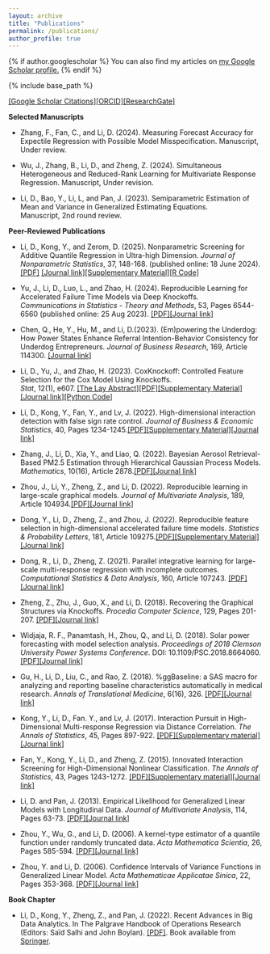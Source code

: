 ```yaml
---
layout: archive
title: "Publications"
permalink: /publications/
author_profile: true
---
```


{% if author.googlescholar %}
  You can also find my articles on <u><a href="{{https://scholar.google.com/citations?user=omriiSYAAAAJ&hl=en}}">my Google Scholar profile</a>.</u>
{% endif %}

{% include base_path %}



[\[Google Scholar Citations\]](https://scholar.google.com/citations?user=omriiSYAAAAJ&hl=en)[\[ORCID\]](https://orcid.org/0000-0003-0877-6981)[\[ResearchGate\]](https://www.researchgate.net/profile/Daoji-Li)

**Selected Manuscripts**  

 - Zhang, F., Fan, C., and Li, D. (2024). Measuring Forecast Accuracy for Expectile Regression with Possible Model Misspecification. 
     Manuscript, Under review.

 - Wu, J., Zhang, B., Li, D., and Zheng, Z. (2024). Simultaneous Heterogeneous and Reduced-Rank Learning for Multivariate Response Regression. 
     Manuscript, Under revision.

 - Li, D., Bao, Y., Li, L, and Pan, J. (2023). Semiparametric Estimation of Mean and Variance in Generalized Estimating Equations.	
     Manuscript, 2nd round review.


**Peer-Reviewed Publications** 

- Li, D., Kong, Y., and Zerom, D. (2025). Nonparametric Screening for Additive Quantile Regression in Ultra-high Dimension.
     <i>Journal of Nonparametric Statistics</i>, 37, 148-168. (published online: 18 June 2024). [\[PDF\]](https://arxiv.org/abs/2311.03769v2)
     [\[Journal link\]](https://www.tandfonline.com/doi/epdf/10.1080/10485252.2024.2366978)[\[Supplementary Material\]](https://www.dropbox.com/scl/fi/u4x623qnr9lejwn75fwga/2024-GNST-LKZ-Supp.pdf?rlkey=u6gu6dc56o55f8bwqdaz9mmzl&dl=0)[\[R Code\]](https://www.dropbox.com/scl/fi/npucm81kmaed8yjp7ymll/sim_ex1.R?rlkey=h453gkwy8s2fw72jxrz2jtjeh&e=1&dl=0)

- Yu, J., Li, D., Luo, L., and Zhao, H. (2024). Reproducible Learning for Accelerated Failure Time Models via Deep Knockoffs.	
     <i>Communications in Statistics - Theory and Methods</i>, 53, Pages 6544-6560 (published online: 25 Aug 2023). [\[PDF\]](https://www.dropbox.com/scl/fi/nl4vg1v8cns94vuswvbsq/AFT_DeepKnockoffs.pdf?rlkey=3iuwowjlpkjxgj10j54qp00e7&dl=0)[\[Journal link\]](https://www.tandfonline.com/doi/full/10.1080/03610926.2023.2247508)

 - Chen, Q., He, Y., Hu, M., and Li, D.(2023). (Em)powering the Underdog:  How Power States Enhance Referral Intention-Behavior
     Consistency for Underdog Entrepreneurs. <i>Journal of Business Research</i>, 169, Article 114300. [\[Journal link\]](https://www.sciencedirect.com/science/article/abs/pii/S0148296323006598)

 - Li, D., Yu, J., and Zhao, H. (2023). CoxKnockoff: Controlled Feature Selection for the Cox Model Using Knockoffs.	
     <i>Stat</i>, 12(1), e607. [\[The Lay Abstract\]](https://www.statisticsviews.com/article/lay-abstract-for-stat-article-coxknockoff-controlled-feature-selection-for-the-cox-model-using-knockoffs/)[\[PDF\]](https://www.dropbox.com/s/3ndg6684lpd20q9/CoxKnockoff_final.pdf?dl=0)[\[Supplementary Material\]](https://www.dropbox.com/s/dhm38sht6rdq9nj/2023_STA4_LYZ_supp.pdf?dl=0)[\[Journal link\]](https://onlinelibrary.wiley.com/doi/10.1002/sta4.607)[\[Python Code\]](https://www.dropbox.com/scl/fi/p3l75qvytychdkefb3utg/Codes_CoxKnockoff.zip?rlkey=qifwxuzxvmkb9rh88g56n87zc&dl=0)

 - Li, D., Kong, Y., Fan, Y., and Lv, J. (2022). High-dimensional interaction detection with false sign rate control. 
     <i>Journal of Business & Economic Statistics</i>, 40, Pages 1234-1245.[\[PDF\]](https://www.dropbox.com/scl/fi/a7h5lpsharxs9wm3puxf8/2022-JBES-LKFL.pdf?rlkey=9xzho2axj5544y3ut1z0r6luy&dl=0)[\[Supplementary Material\]](https://www.dropbox.com/scl/fi/1no57654d6q0k3lf6s2po/2022-JBES-LKFL-Supp.pdf?rlkey=mfbqtv3kw34f9pjf7fi7eevjm&dl=0)[\[Journal link\]](https://www.tandfonline.com/eprint/ESJB4TYQWU4EXFGXC4GB/full?target=10.1080/07350015.2021.1917419)

 - Zhang, J., Li, D., Xia, Y., and Liao, Q. (2022). Bayesian Aerosol Retrieval-Based PM2.5 Estimation through Hierarchical Gaussian
     Process Models. <i>Mathematics</i>, 10(16), Article 2878.[\[PDF\]](https://www.dropbox.com/scl/fi/ktrlkz75ykhpqqw2xmo59/2022-mathematics-ZLXL-Published.pdf?rlkey=rqlp0du6dsznxm7zylxdfoiim&dl=0)[\[Journal link\]](https://www.mdpi.com/2227-7390/10/16/2878)

 - Zhou, J., Li, Y., Zheng, Z., and Li, D. (2022).  Reproducible learning in large-scale graphical models.
     <i>Journal of Multivariate Analysis</i>, 189, Article 104934.[\[PDF\]](https://www.dropbox.com/s/caz7qmmzlk4yzr2/2022-JMVA-ZLZL-Published.pdf?dl=0)[\[Journal link\]](https://www.sciencedirect.com/science/article/abs/pii/S0047259X21002001) 

 - Dong, Y., Li, D., Zheng, Z., and Zhou, J. (2022). Reproducible feature selection in high-dimensional accelerated failure time models.
     <i>Statistics & Probability Letters</i>, 181, Article 109275.[\[PDF\]](https://www.dropbox.com/s/6d3p8zdwuu723dr/2022-SPL-DLZZ-published.pdf?dl=0)[\[Supplementary Material\]](https://www.dropbox.com/s/7c8dgne2h6774zm/2022-SPL-DLZZ-supp.pdf?dl=0)[\[Journal link\]](https://www.sciencedirect.com/science/article/abs/pii/S0167715221002376) 

  - Dong, R., Li, D., Zheng, Z. (2021). Parallel integrative learning for large-scale multi-response regression with incomplete outcomes.
     <i>Computational Statistics & Data Analysis</i>, 160, Article 107243. [\[PDF\]](https://www.dropbox.com/s/2h5dnlmcrznym4h/2021-CSDA-PEER-published.pdf?dl=0)[\[Journal link\]](https://www.dropbox.com/s/2h5dnlmcrznym4h/2021-CSDA-PEER-published.pdf?dl=0)

  - Zheng, Z., Zhu, J., Guo, X., and Li, D. (2018). Recovering the Graphical Structures via Knockoffs. 
     <i>Procedia Computer Science</i>, 129, Pages 201-207. [\[PDF\]](https://www.dropbox.com/scl/fi/86b5by6i854z88an6tylp/2018-PCS-ZZGL.pdf?rlkey=bgkadujv4hg6iqc3s5svivfcl&dl=0)[\[Journal link\]](https://www.sciencedirect.com/science/article/pii/S1877050918302606)

  - Widjaja, R. F., Panamtash, H., Zhou, Q., and Li, D. (2018). Solar power forecasting with model selection analysis. 
     <i>Proceedings of 2018 Clemson University Power Systems Conference</i>. DOI: 10.1109/PSC.2018.8664060. [\[PDF\]](https://www.dropbox.com/scl/fi/ab1ljenzuv40t6hum6ln8/2018-PSC-WPZL.pdf?rlkey=xukya077dobhwjpwz5fgjq41g&dl=0)[\[Journal link\]](https://ieeexplore.ieee.org/document/8664060)

  - Gu, H., Li, D., Liu, C., and Rao, Z. (2018). %ggBaseline: a SAS macro for analyzing and reporting baseline characteristics
     automatically in medical research.  <i>Annals of Translational Medicine</i>, 6(16), 326. [\[PDF\]](https://www.dropbox.com/s/0pusturdl8uv55u/2018-ATM-GLLR.pdf?dl=0)[\[Journal link\]](https://www.dropbox.com/s/0pusturdl8uv55u/2018-ATM-GLLR.pdf?dl=0)

  - Kong, Y., Li, D., Fan. Y., and Lv, J. (2017). Interaction Pursuit in High-Dimensional Multi-response Regression via Distance
     Correlation. <i>The Annals of Statistics</i>, 45, Pages 897-922. [\[PDF\]](https://www.dropbox.com/scl/fi/abr8qwu8kuym1j72npk33/2017-AOS-KLFL.pdf?rlkey=l9rztx3vnyhgiusoljbew8rz8&dl=0)[\[Supplementary material\]](https://www.dropbox.com/scl/fi/vdc05b71jxqm4kkls999i/2017-AOS-KLFL_Supp.pdf?rlkey=xqfnpsu6laxwzv90jwrkztiu8&dl=0)[\[Journal link\]](https://projecteuclid.org/journals/annals-of-statistics/volume-45/issue-2/Interaction-pursuit-in-high-dimensional-multi-response-regression-via-distance/10.1214/16-AOS1474.full)

  - Fan, Y., Kong, Y., Li, D., and Zheng, Z. (2015). Innovated Interaction Screening for High-Dimensional Nonlinear Classification. 
     <i>The Annals of Statistics</i>, 43, Pages 1243-1272. [\[PDF\]](https://www.dropbox.com/scl/fi/vcsxdmfi93h6hsul33hlj/2015-AOS-FKLZ.pdf?rlkey=8xx1tsy4c9a2bucj60p7mvul1&dl=0)[\[Supplementary material\]](https://www.dropbox.com/scl/fi/kv9o49q18g1jn8vpgqa6b/2015-AOS-FKLZ_Supp.pdf?rlkey=g6u3sg4vmwfz0tjkvl4jqucaq&dl=0)[\[Journal link\]](https://projecteuclid.org/journals/annals-of-statistics/volume-43/issue-3/Innovated-interaction-screening-for-high-dimensional-nonlinear-classification/10.1214/14-AOS1308.full)

  - Li, D. and Pan, J. (2013). Empirical Likelihood for Generalized Linear Models with Longitudinal Data. 
     <i>Journal of Multivariate Analysis</i>, 114, Pages 63-73. [\[PDF\]](https://www.dropbox.com/scl/fi/soyjjt4jn778wr3kjpykb/2013-JMVA-LP.pdf?rlkey=1ktjvolqlxmm1tp99z9f5ip3f&dl=0)[\[Journal link\]](https://www.sciencedirect.com/science/article/pii/S0047259X12001820)
     
  - Zhou, Y., Wu, G., and Li, D. (2006). A kernel-type estimator of a quantile function under randomly truncated data. 
     <i>Acta Mathematica Scientia</i>, 26, Pages 585-594. [\[PDF\]](https://www.dropbox.com/scl/fi/2b0hbj4wp9xgperli8tus/2006-AMS-ZWL.pdf?rlkey=a1ccvabecqsl1olkh33jms86p&dl=0)[\[Journal link\]](https://www.sciencedirect.com/science/article/abs/pii/S0252960206600842)

  - Zhou, Y. and Li, D. (2006). Confidence Intervals of Variance Functions in Generalized Linear Model. 
     <i>Acta Mathematicae Applicatae Sinica</i>, 22, Pages 353-368. [\[PDF\]](https://www.dropbox.com/scl/fi/8bgg6xssjr7tspoi6c46y/2006-AMAS-ZL.pdf?rlkey=0pikc3jc1q4otya7zqll6g33h&dl=0)[\[Journal link\]](https://link.springer.com/article/10.1007/s10255-006-0311-x)
   


**Book Chapter** 
  - Li, D., Kong, Y., Zheng, Z., and Pan, J. (2022). Recent Advances in Big Data Analytics.
    In The Palgrave Handbook of Operations Research (Editors: Saïd Salhi and John Boylan). [\[PDF\]](https://www.dropbox.com/scl/fi/ttq10uyez63wz4fqzp94y/2022-BookChapter_LKZP.pdf?rlkey=77p0xu5lzbwejj0gm3d9l5oy0&dl=0). Book available from [Springer](https://link.springer.com/book/10.1007/978-3-030-96935-6). 

<br>
<br>
